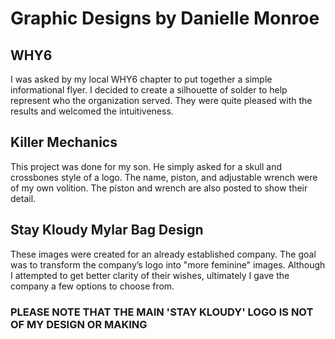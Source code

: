 # Graphic Designs by Danielle Monroe

## WHY6
I was asked by my local WHY6 chapter to put together a simple informational flyer. I decided to create a silhouette of solder to help represent who the organization served. They were quite pleased with the results and welcomed the intuitiveness. 

## Killer Mechanics
This project was done for my son. He simply asked for a skull and crossbones style of a logo. The name, piston, and adjustable wrench were of my own volition. 
The piston and wrench are also posted to show their detail. 

## Stay Kloudy Mylar Bag Design
These images were created for an already established company. The goal was to transform the company’s logo into "more feminine" images. Although I attempted to get better clarity of their wishes, ultimately I gave the company a few options to choose from. 
### PLEASE NOTE THAT THE MAIN 'STAY KLOUDY' LOGO IS NOT OF MY DESIGN OR MAKING

